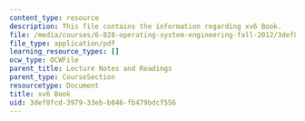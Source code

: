 ```yaml
---
content_type: resource
description: This file contains the information regarding xv6 Book.
file: /media/courses/6-828-operating-system-engineering-fall-2012/3def8fcd397933ebb846fb479bdcf556_MIT6_828F12_xv6-book-rev7.pdf
file_type: application/pdf
learning_resource_types: []
ocw_type: OCWFile
parent_title: Lecture Notes and Readings
parent_type: CourseSection
resourcetype: Document
title: xv6 Book
uid: 3def8fcd-3979-33eb-b846-fb479bdcf556
---
```

